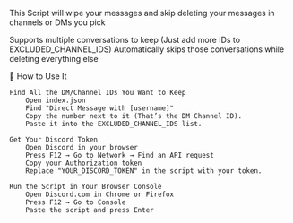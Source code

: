  This Script will wipe your messages and skip deleting your messages in channels or DMs you pick
 
 Supports multiple conversations to keep (Just add more IDs to EXCLUDED_CHANNEL_IDS)
 Automatically skips those conversations while deleting everything else


🔹 How to Use It

    Find All the DM/Channel IDs You Want to Keep
        Open index.json
        Find "Direct Message with [username]"
        Copy the number next to it (That’s the DM Channel ID).
        Paste it into the EXCLUDED_CHANNEL_IDS list.

    Get Your Discord Token
        Open Discord in your browser
        Press F12 → Go to Network → Find an API request
        Copy your Authorization token
        Replace "YOUR_DISCORD_TOKEN" in the script with your token.

    Run the Script in Your Browser Console
        Open Discord.com in Chrome or Firefox
        Press F12 → Go to Console
        Paste the script and press Enter
